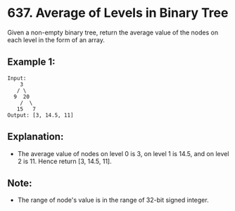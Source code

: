 # 637. Average of Levels in Binary Tree

Given a non-empty binary tree, return the average value of the nodes on each level in the form of an array.

## Example 1:

```
Input:
    3
   / \
  9  20
    /  \
   15   7
Output: [3, 14.5, 11]
```

## Explanation:

* The average value of nodes on level 0 is 3,  on level 1 is 14.5, and on level 2 is 11. Hence return [3, 14.5, 11].

## Note:

* The range of node's value is in the range of 32-bit signed integer.
